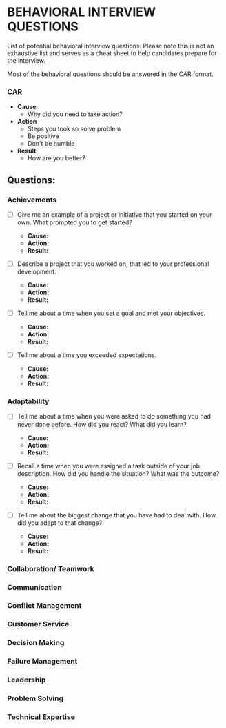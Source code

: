 # BEHAVIORAL INTERVIEW QUESTIONS

List of potential behavioral interview questions. Please note this is not an exhaustive list and serves as a cheat sheet to help candidates prepare for the interview.

Most of the behavioral questions should be answered in the CAR format.
### CAR

- **Cause**
  - Why did you need to take action?
- **Action**
  - Steps you took so solve problem
  - Be positive
  - Don't be humble
- **Result**
  - How are you better?

## Questions:

### Achievements
- [ ] Give me an example of a project or initiative that you started on your own. What prompted you to get started?
  - **Cause:**
  - **Action:**
  - **Result:**

- [ ] Describe a project that you worked on, that led to your professional development.
  - **Cause:**
  - **Action:**
  - **Result:**

- [ ] Tell me about a time when you set a goal and met your objectives.
  - **Cause:**
  - **Action:**
  - **Result:**

- [ ] Tell me about a time you exceeded expectations.
  - **Cause:**
  - **Action:**
  - **Result:**

### Adaptability
- [ ] Tell me about a time when you were asked to do something you had never done before. How did you react? What did you learn?
  - **Cause:**
  - **Action:**
  - **Result:**

- [ ] Recall a time when you were assigned a task outside of your job description. How did you handle the situation? What was the outcome?
  - **Cause:**
  - **Action:**
  - **Result:**

- [ ] Tell me about the biggest change that you have had to deal with. How did you adapt to that change?
  - **Cause:**
  - **Action:**
  - **Result:**

### Collaboration/ Teamwork
### Communication
### Conflict Management
### Customer Service
### Decision Making
### Failure Management
### Leadership
### Problem Solving
### Technical Expertise



